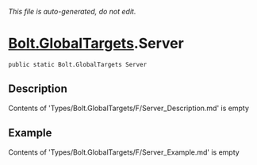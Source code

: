 *This file is auto-generated, do not edit.*

# [Bolt.GlobalTargets](Types/Bolt.GlobalTargets.md).Server
`public static Bolt.GlobalTargets Server`
## Description
Contents of 'Types/Bolt.GlobalTargets/F/Server_Description.md' is empty
## Example
Contents of 'Types/Bolt.GlobalTargets/F/Server_Example.md' is empty
